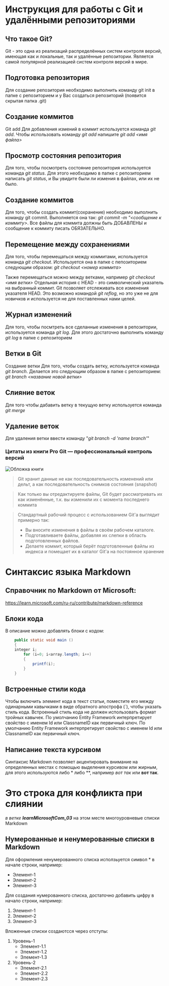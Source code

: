 # Инструкция для работы с Git и удалёнными репозиториями
## Что такое Git?
Git - это одна из реализаций распределённых систем контроля версий, имеющая как и локальные, так и удалённые репозитории. Является самой популярной реализацией систем контроля версий в мире.

## Подготовка репозитория
Для создание репозитория необходимо выполнить команду git init в папке с репозиторием и у Вас создаться репозиторий (появится скрытая папка .git)

## Создание коммитов
Git add
Для добавления измений в коммит используется команда *git add*. Чтобы использовать команду *git add* напишите *git add <имя файла>*

## Просмотр состояния репозитория
Для того, чтобы посмотреть состояние репозитория используется команда *git status*. Для этого необходимо в папке с репозиторием написать *git status*, и Вы увидите были ли измения в файлах, или их не было.

## Создание коммитов
Для того, чтобы создать коммит(сохранение) необходимо выполнить команду git commit. Выполняется она так: *git commit -m "<сообщение к коммиту>*. Все файлы для коммита должны быть ДОБАВЛЕНЫ и сообщение к коммиту писать ОБЯЗАТЕЛЬНО.

## Перемещение между сохранениями
Для того, чтобы перемещаться между коммитами, используется команда *git checkout*. Используется она в папке с пепозиторием следующим образом: *git checkout <номер коммита>*

Также перемещаться можно между ветками, например *git checkout <имя ветки>*
Отдельная история с HEAD - это символический указатель на выбранный коммит.
Git позволяет отслеживать все изменения указателя HEAD. Это возможно командой *git reflog*, но это уже не для новичков и используется не для поставленных нами целей.

## Журнал изменений
Для того, чтобы посмтреть все сделанные изменения в репозитории, используется команда *git log*. Для этого достаточно выполнить команду *git log* в папке с репозиторием

## Ветки в Git
Создание ветки
Для того, чтобы создать ветку, используется команда *git branch*. Делается это следующим образом в папке с репозиторием: *git branch <название новой ветки>*

## Слияние веток
Для того чтобы дабавить ветку в текущую ветку используется команда *git merge*

## Удаление веток
Для удаления ветки ввести команду "*git branch -d 'name branch'*"

### Цитаты из книги **Pro Git — профессиональный контроль версий**
![Обложка книги](https://images.secondsale.com/images/120x160/e9960772347abd83b4e9b4170ea570b5.jpg "Pro Git — профессиональный контроль версий")
> Git хранит данные не как последовательность изменений или дельт, а как последовательность снимков состояния (snapshot)

> Как только вы отредактируете файлы, Git будет рассматривать их как изменённые, т.к. вы изменили их с момента последнего коммита

> Стандартный рабочий процесс с использованием Git'а выглядит примерно так:
>+ Вы вносите изменения в файлы в своём рабочем каталоге.
>+ Подготавливаете файлы, добавляя их слепки в область подготовленных файлов.
>+ Делаете коммит, который берёт подготовленные файлы из индекса и помещает их в каталог Git'а на постоянное хранение


# Синтаксис языка Markdown

## Справочник по Markdown от Microsoft:

https://learn.microsoft.com/ru-ru/contribute/markdown-reference

## Блоки кода  
В описание можно добавлять блоки с кодом:
```java
    public static void main ()
    {
    integer i;
        for (i=0; i<array.length; i++)
        {
            printf(i);
        }
    }
 ```

## Встроенные стили кода
Чтобы включить элемент кода в текст статьи, поместите его между одинарными кавычками в виде обратного апострофа (\`), чтобы указать стиль кода. Встроенный стиль кода не должен использовать формат тройных кавычек. 
По умолчанию Entity Framework интерпретирует свойство с именем Id или ClassnameID как первичный ключ.	По умолчанию Entity Framework интерпретирует свойство с именем Id или ClassnameID как первичный ключ.

## Написание текста курсивом
Синтаксис Markdown позволяет акцентировать внимание на определенных местах с помощью выделения курсивом или жирным, для этого используются либо * либо **, например *вот так* или **вот так**.

# Это строка для конфликта при слиянии 
*в ветке __learnMicrosoftCom_03__* на этом месте многоуровневые списки Markdown

## Нумерованные и ненумерованные списки в Markdown
Для оформления ненумерованного списка исползьуется символ * в начале строки, например:
* Элемент-1
* Элемент-2
* Элемент-3

Для создания нумерованного списка, достаточно добавить цифру в начало строки, например:
1. Элемент-1
2. Элемент-2
3. Элемент-3

Вложенные списки создаютсся через отступы:
1. Уровень-1
	* Элемент-1.1
	* Элемент-1.2
	* Элемент-1.3
2. Уровень-2
	* Элемент-2.1
	* Элемент-2.2
	* Элемент-2.3